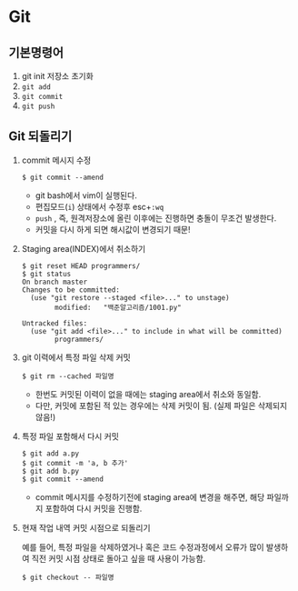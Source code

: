 # Git

## 기본명령어

1. git init 저장소 초기화
2. `git add`
3. `git commit`
4. `git push` 

## Git 되돌리기

1. commit 메시지 수정

   ```
   $ git commit --amend
   ```

   - git bash에서 vim이 실행된다.
   - 편집모드(`i`) 상태에서 수정후 esc+`:wq`
   - `push` , 즉, 원격저장소에 올린 이후에는 진행하면 충돌이 무조건 발생한다.
   - 커밋을 다시 하게 되면 해시값이 변경되기 때문!

2. Staging area(INDEX)에서 취소하기

   ```
   $ git reset HEAD programmers/
   $ git status
   On branch master
   Changes to be committed:
     (use "git restore --staged <file>..." to unstage)
           modified:   "백준알고리즘/1001.py"
   
   Untracked files:
     (use "git add <file>..." to include in what will be committed)
           programmers/
   ```

3. git 이력에서 특정 파일 삭제 커밋

   ```
   $ git rm --cached 파일명
   ```

   - 한번도 커밋된 이력이 없을 때에는 staging area에서 취소와 동일함.
   - 다만, 커밋에 포함된 적 있는 경우에는 삭제 커밋이 됨. (실제 파일은 삭제되지 않음!)

4. 특정 파일 포함해서 다시 커밋

   ```
   $ git add a.py
   $ git commit -m 'a, b 추가'
   $ git add b.py
   $ git commit --amend
   ```

   - commit 메시지를 수정하기전에 staging area에 변경을 해주면, 해당 파일까지 포함하여 다시 커밋을 진행함.

5. 현재 작업 내역 커밋 시점으로 되돌리기

   예를 들어, 특정 파일을 삭제하였거나 혹은 코드 수정과정에서 오류가 많이 발생하여 직전 커밋 시점 상태로 돌아고 싶을 때 사용이 가능함.

   ```
   $ git checkout -- 파일명
   ```






